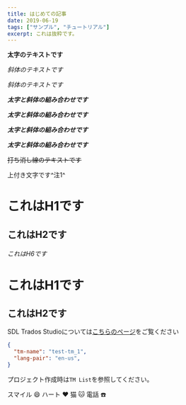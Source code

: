 ```yaml
---
title: はじめての記事
date: 2019-06-19
tags: ["サンプル", "チュートリアル"]
excerpt: これは抜粋です。
---
```


__太字のテキストです__

*斜体のテキストです*

_斜体のテキストです_

***太字と斜体の組み合わせです***

**_太字と斜体の組み合わせです_**

__*太字と斜体の組み合わせです*__

___太字と斜体の組み合わせです___

~~打ち消し線のテキストです~~

上付き文字です^注1^

# これはH1です
## これはH2です
###### これはH6です

これはH1です
===

これはH2です
---

SDL Trados Studioについては[こちらのページ](https://www.sdltrados.com/jp/products/trados-studio/ "SDL Trados Studio製品紹介")をご覧ください

```json
{
  "tm-name": "test-tm_1",
  "lang-pair": "en-us",
}
```

プロジェクト作成時は`TM List`を参照してください。

スマイル
:smile:
ハート
:heart:
猫
:cat:
電話
:telephone:
